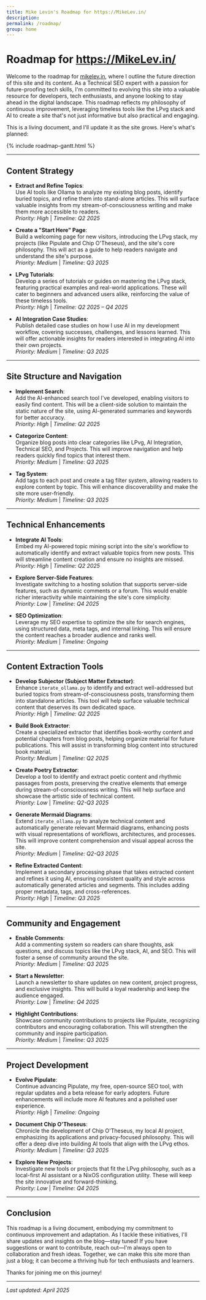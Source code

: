 ```yaml
---
title: Mike Levin's Roadmap for https://MikeLev.in/
description: 
permalink: /roadmap/
group: home
---
```


# Roadmap for https://MikeLev.in/

Welcome to the roadmap for [mikelev.in](https://mikelev.in/), where I outline the future direction of this site and its content. As a Technical SEO expert with a passion for future-proofing tech skills, I'm committed to evolving this site into a valuable resource for developers, tech enthusiasts, and anyone looking to stay ahead in the digital landscape. This roadmap reflects my philosophy of continuous improvement, leveraging timeless tools like the LPvg stack and AI to create a site that's not just informative but also practical and engaging.

This is a living document, and I'll update it as the site grows. Here's what's planned:

{% include roadmap-gantt.html %}

---

## Content Strategy

- **Extract and Refine Topics**:  
  Use AI tools like Ollama to analyze my existing blog posts, identify buried topics, and refine them into stand-alone articles. This will surface valuable insights from my stream-of-consciousness writing and make them more accessible to readers.  
  *Priority: High* | *Timeline: Q2 2025*

- **Create a "Start Here" Page**:  
  Build a welcoming page for new visitors, introducing the LPvg stack, my projects (like Pipulate and Chip O'Theseus), and the site's core philosophy. This will act as a guide to help readers navigate and understand the site's purpose.  
  *Priority: Medium* | *Timeline: Q3 2025*

- **LPvg Tutorials**:  
  Develop a series of tutorials or guides on mastering the LPvg stack, featuring practical examples and real-world applications. These will cater to beginners and advanced users alike, reinforcing the value of these timeless tools.  
  *Priority: High* | *Timeline: Q2 2025 – Q4 2025*

- **AI Integration Case Studies**:  
  Publish detailed case studies on how I use AI in my development workflow, covering successes, challenges, and lessons learned. This will offer actionable insights for readers interested in integrating AI into their own projects.  
  *Priority: Medium* | *Timeline: Q3 2025*

---

## Site Structure and Navigation

- **Implement Search**:  
  Add the AI-enhanced search tool I've developed, enabling visitors to easily find content. This will be a client-side solution to maintain the static nature of the site, using AI-generated summaries and keywords for better accuracy.  
  *Priority: High* | *Timeline: Q2 2025*

- **Categorize Content**:  
  Organize blog posts into clear categories like LPvg, AI Integration, Technical SEO, and Projects. This will improve navigation and help readers quickly find topics that interest them.  
  *Priority: Medium* | *Timeline: Q3 2025*

- **Tag System**:  
  Add tags to each post and create a tag filter system, allowing readers to explore content by topic. This will enhance discoverability and make the site more user-friendly.  
  *Priority: Medium* | *Timeline: Q3 2025*

---

## Technical Enhancements

- **Integrate AI Tools**:  
  Embed my AI-powered topic mining script into the site's workflow to automatically identify and extract valuable topics from new posts. This will streamline content creation and ensure no insights are missed.  
  *Priority: High* | *Timeline: Q2 2025*

- **Explore Server-Side Features**:  
  Investigate switching to a hosting solution that supports server-side features, such as dynamic comments or a forum. This would enable richer interactivity while maintaining the site's core simplicity.  
  *Priority: Low* | *Timeline: Q4 2025*

- **SEO Optimization**:  
  Leverage my SEO expertise to optimize the site for search engines, using structured data, meta tags, and internal linking. This will ensure the content reaches a broader audience and ranks well.  
  *Priority: Medium* | *Timeline: Ongoing*

---

## Content Extraction Tools

- **Develop Subjector (Subject Matter Extractor)**:  
  Enhance `iterate_ollama.py` to identify and extract well-addressed but buried topics from stream-of-consciousness posts, transforming them into standalone articles. This tool will help surface valuable technical content that deserves its own dedicated space.  
  *Priority: High* | *Timeline: Q2 2025*

- **Build Book Extractor**:  
  Create a specialized extractor that identifies book-worthy content and potential chapters from blog posts, helping organize material for future publications. This will assist in transforming blog content into structured book material.  
  *Priority: Medium* | *Timeline: Q2 2025*

- **Create Poetry Extractor**:  
  Develop a tool to identify and extract poetic content and rhythmic passages from posts, preserving the creative elements that emerge during stream-of-consciousness writing. This will help surface and showcase the artistic side of technical content.  
  *Priority: Low* | *Timeline: Q2-Q3 2025*

- **Generate Mermaid Diagrams**:  
  Extend `iterate_ollama.py` to analyze technical content and automatically generate relevant Mermaid diagrams, enhancing posts with visual representations of workflows, architectures, and processes. This will improve content comprehension and visual appeal across the site.  
  *Priority: Medium* | *Timeline: Q2-Q3 2025*

- **Refine Extracted Content**:  
  Implement a secondary processing phase that takes extracted content and refines it using AI, ensuring consistent quality and style across automatically generated articles and segments. This includes adding proper metadata, tags, and cross-references.  
  *Priority: High* | *Timeline: Q3 2025*

---

## Community and Engagement

- **Enable Comments**:  
  Add a commenting system so readers can share thoughts, ask questions, and discuss topics like the LPvg stack, AI, and SEO. This will foster a sense of community around the site.  
  *Priority: Medium* | *Timeline: Q3 2025*

- **Start a Newsletter**:  
  Launch a newsletter to share updates on new content, project progress, and exclusive insights. This will build a loyal readership and keep the audience engaged.  
  *Priority: Low* | *Timeline: Q4 2025*

- **Highlight Contributions**:  
  Showcase community contributions to projects like Pipulate, recognizing contributors and encouraging collaboration. This will strengthen the community and inspire participation.  
  *Priority: Medium* | *Timeline: Q3 2025*

---

## Project Development

- **Evolve Pipulate**:  
  Continue advancing Pipulate, my free, open-source SEO tool, with regular updates and a beta release for early adopters. Future enhancements will include more AI features and a polished user experience.  
  *Priority: High* | *Timeline: Ongoing*

- **Document Chip O'Theseus**:  
  Chronicle the development of Chip O'Theseus, my local AI project, emphasizing its applications and privacy-focused philosophy. This will offer a deep dive into building AI tools that align with the LPvg ethos.  
  *Priority: Medium* | *Timeline: Q3 2025*

- **Explore New Projects**:  
  Investigate new tools or projects that fit the LPvg philosophy, such as a local-first AI assistant or a NixOS configuration utility. These will keep the site innovative and forward-thinking.  
  *Priority: Low* | *Timeline: Q4 2025*

---

## Conclusion

This roadmap is a living document, embodying my commitment to continuous improvement and adaptation. As I tackle these initiatives, I'll share updates and insights on the blog—stay tuned! If you have suggestions or want to contribute, reach out—I'm always open to collaboration and fresh ideas. Together, we can make this site more than just a blog; it can become a thriving hub for tech enthusiasts and learners.

Thanks for joining me on this journey!

---

*Last updated: April 2025*
